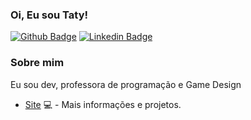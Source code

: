 ### Oi, Eu sou Taty! 

[![Github Badge](https://img.shields.io/badge/-Github-000?style=flat-square&logo=Github&logoColor=white&link=https://github.com/tatycalixto)](https://github.com/tatycalixto)
[![Linkedin Badge](https://img.shields.io/badge/-LinkedIn-blue?style=flat-square&logo=Linkedin&logoColor=white&link=https://www.linkedin.com/in/tatycalixto/)](https://www.linkedin.com/in/tatycalixto/)

### Sobre mim
Eu sou dev, professora de programação e Game Design 

- [Site](http://tatyanecalixto.com.br/) 💻 - Mais informações e projetos.
